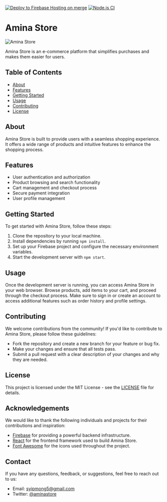 [![Deploy to Firebase Hosting on merge](https://github.com/Syipmong/ecommerce-store/actions/workflows/firebase-hosting-merge.yml/badge.svg)](https://github.com/Syipmong/ecommerce-store/actions/workflows/firebase-hosting-merge.yml)          [![Node.js CI](https://github.com/Syipmong/ecommerce-store/actions/workflows/node.js.yml/badge.svg)](https://github.com/Syipmong/ecommerce-store/actions/workflows/node.js.yml)

# Amina Store

![Amina Store](src/assets/shopping.svg)

Amina Store is an e-commerce platform that simplifies purchases and makes them easier for users.

## Table of Contents

- [About](#about)
- [Features](#features)
- [Getting Started](#getting-started)
- [Usage](#usage)
- [Contributing](#contributing)
- [License](#license)

## About

Amina Store is built to provide users with a seamless shopping experience. It offers a wide range of products and intuitive features to enhance the shopping process.

## Features

- User authentication and authorization
- Product browsing and search functionality
- Cart management and checkout process
- Secure payment integration
- User profile management

## Getting Started

To get started with Amina Store, follow these steps:

1. Clone the repository to your local machine.
2. Install dependencies by running `npm install`.
3. Set up your Firebase project and configure the necessary environment variables.
4. Start the development server with `npm start`.

## Usage

Once the development server is running, you can access Amina Store in your web browser. Browse products, add items to your cart, and proceed through the checkout process. Make sure to sign in or create an account to access additional features such as order history and profile settings.

## Contributing

We welcome contributions from the community! If you'd like to contribute to Amina Store, please follow these guidelines:

- Fork the repository and create a new branch for your feature or bug fix.
- Make your changes and ensure that all tests pass.
- Submit a pull request with a clear description of your changes and why they are needed.

## License

This project is licensed under the MIT License - see the [LICENSE](LICENSE) file for details.

## Acknowledgements

We would like to thank the following individuals and projects for their contributions and inspiration:

- [Firebase](https://firebase.google.com) for providing a powerful backend infrastructure.
- [React](https://reactjs.org) for the frontend framework used to build Amina Store.
- [Font Awesome](https://fontawesome.com) for the icons used throughout the project.

## Contact

If you have any questions, feedback, or suggestions, feel free to reach out to us:

- Email: <syipmong5@gmail.com>
- Twitter: [@aminastore](https://twitter.com/syipmong)
